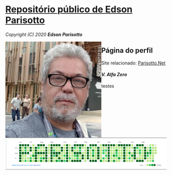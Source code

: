 # [Repositório público de Edson Parisotto](https://parisotto.github.io)
*Copyright (C) 2020 __Edson Parisotto__*

<img src='img/elp.jpg' align='left' width='300'>

## Página do perfil
Site relacionado: [Parisotto.Net](https://parisotto.net)

#### *V. Alfa Zero*

testes

![](image.png)
